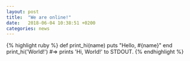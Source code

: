 ```yaml
---
layout: post
title:  "We are online!"
date:   2018-06-04 10:38:51 +0200
categories: news
---
```


{% highlight ruby %}
def print_hi(name)
  puts "Hello, #{name}"
end
print_hi('World!')
#=> prints 'Hi, World!' to STDOUT.
{% endhighlight %}
